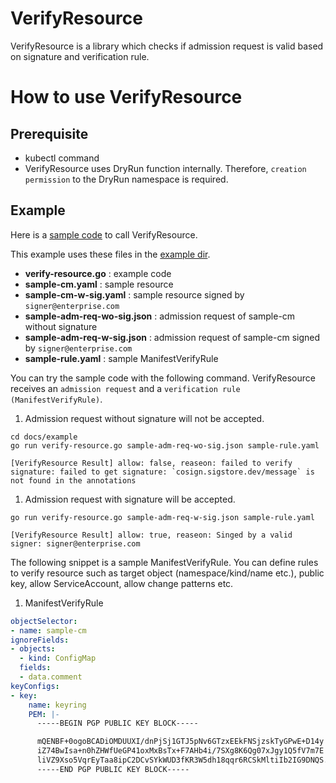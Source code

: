# VerifyResource
VerifyResource is a library which checks if admission request is valid based on signature and verification rule.

# How to use VerifyResource
## Prerequisite
- kubectl command
- VerifyResource uses DryRun function internally. Therefore, `creation permission` to the DryRun namespace is required.

## Example
Here is a [sample code](./example/verify-resource.go) to call VerifyResource.  

This example uses these files in the [example dir](./example).

- **verify-resource.go** : example code
- **sample-cm.yaml** : sample resource
- **sample-cm-w-sig.yaml** : sample resource signed by `signer@enterprise.com`
- **sample-adm-req-wo-sig.json** : admission request of sample-cm without signature
- **sample-adm-req-w-sig.json** : admission request of sample-cm signed by `signer@enterprise.com`
- **sample-rule.yaml** : sample ManifestVerifyRule


You can try the sample code with the following command.
VerifyResource receives an `admission request` and a `verification rule (ManifestVerifyRule)`. 

1. Admission request without signature will not be accepted.
```
cd docs/example
go run verify-resource.go sample-adm-req-wo-sig.json sample-rule.yaml

[VerifyResource Result] allow: false, reaseon: failed to verify signature: failed to get signature: `cosign.sigstore.dev/message` is not found in the annotations
```
1. Admission request with signature will be accepted.
```
go run verify-resource.go sample-adm-req-w-sig.json sample-rule.yaml

[VerifyResource Result] allow: true, reaseon: Singed by a valid signer: signer@enterprise.com
```

The following snippet is a sample ManifestVerifyRule.
You can define rules to verify resource such as target object (namespace/kind/name etc.), public key, allow ServiceAccount, allow change patterns etc. 

1. ManifestVerifyRule
```yaml
objectSelector:
- name: sample-cm
ignoreFields:
- objects:
  - kind: ConfigMap
  fields:
  - data.comment
keyConfigs:
- key:
    name: keyring
    PEM: |-
      -----BEGIN PGP PUBLIC KEY BLOCK-----

      mQENBF+0ogoBCADiOMDUUXI/dnPjSj1GTJ5pNv6GTzxEEkFNSjzskTyGPwE+D14y
      iZ74BwIsa+n0hZHWfUeGP41oxMxBsTx+F7AHb4i/7SXg8K6Qg07xJgy1Q5fV7m7E
      liVZ9Xso5VqrEyTaa8ipC2DCvSYkWUD3fKR3W5dh18qqr6RCSkMltiIb2IG9DNQS...
      -----END PGP PUBLIC KEY BLOCK-----
```
